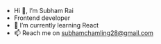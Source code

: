 -  Hi 👋, I’m Subham Rai
-  Frontend developer
- 🌱 I’m currently learning React
- 📫 Reach me on subhamchamling28@gmail.com

<!---
Subham-e/Subham-e is a ✨ special ✨ repository because its `README.md` (this file) appears on your GitHub profile.
You can click the Preview link to take a look at your changes.
--->

